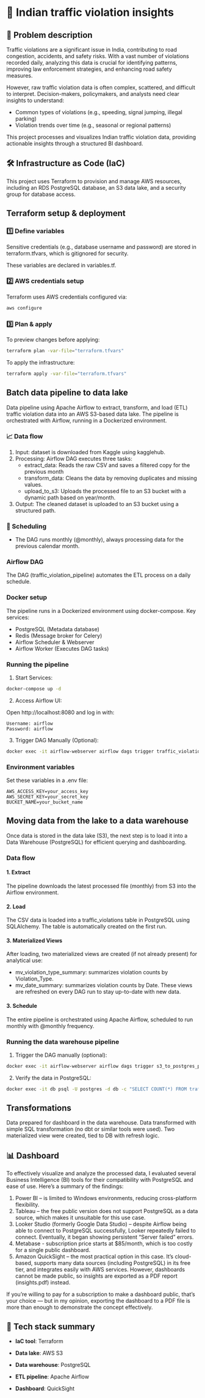 # 🚦 Indian traffic violation insights

## 🤔 Problem description

Traffic violations are a significant issue in India, contributing to road congestion, accidents, and safety risks. With a vast number of violations recorded daily, analyzing this data is crucial for identifying patterns, improving law enforcement strategies, and enhancing road safety measures.

However, raw traffic violation data is often complex, scattered, and difficult to interpret. Decision-makers, policymakers, and analysts need clear insights to understand:
-   Common types of violations (e.g., speeding, signal jumping, illegal parking)
-   Violation trends over time (e.g., seasonal or regional patterns)

This project processes and visualizes Indian traffic violation data, providing actionable insights through a structured BI dashboard.

## 🛠️ Infrastructure as Code (IaC)

This project uses Terraform to provision and manage AWS resources, including an RDS PostgreSQL database, an S3 data lake, and a security group for database access.

## Terraform setup & deployment

### 1️⃣ Define variables

Sensitive credentials (e.g., database username and password) are stored in terraform.tfvars, which is gitignored for security.

These variables are declared in variables.tf.

### 2️⃣ AWS credentials setup

Terraform uses AWS credentials configured via:

```sh
aws configure
```

### 3️⃣ Plan & apply

To preview changes before applying:

```sh
terraform plan -var-file="terraform.tfvars"
```

To apply the infrastructure:
```sh
terraform apply -var-file="terraform.tfvars"
```

## Batch data pipeline to data lake

Data pipeline using Apache Airflow to extract, transform, and load (ETL) traffic violation data into an AWS S3-based data lake. The pipeline is orchestrated with Airflow, running in a Dockerized environment.

### 📈 Data flow

1.	Input: dataset is downloaded from Kaggle using kagglehub.
2.	Processing: Airflow DAG executes three tasks:
    - extract_data: Reads the raw CSV and saves a filtered copy for the previous month
    - transform_data: Cleans the data by removing duplicates and missing values.
    - upload_to_s3: Uploads the processed file to an S3 bucket with a dynamic path based on year/month.
3.	Output: The cleaned dataset is uploaded to an S3 bucket using a structured path.

### 📅 Scheduling

- The DAG runs monthly (@monthly), always processing data for the previous calendar month.

### Airflow DAG

The DAG (traffic_violation_pipeline) automates the ETL process on a daily schedule.

### Docker setup

The pipeline runs in a Dockerized environment using docker-compose. Key services:
-	PostgreSQL (Metadata database)
-   Redis (Message broker for Celery)
-	Airflow Scheduler & Webserver
-	Airflow Worker (Executes DAG tasks)

### Running the pipeline

1.	Start Services:
```sh
docker-compose up -d
```

2.	Access Airflow UI:

Open http://localhost:8080 and log in with:

```
Username: airflow
Password: airflow
```

3.	Trigger DAG Manually (Optional):

```sh
docker exec -it airflow-webserver airflow dags trigger traffic_violation_pipeline
```

### Environment variables

Set these variables in a .env file:

```
AWS_ACCESS_KEY=your_access_key
AWS_SECRET_KEY=your_secret_key
BUCKET_NAME=your_bucket_name
```

## Moving data from the lake to a data warehouse

Once data is stored in the data lake (S3), the next step is to load it into a Data Warehouse (PostgreSQL) for efficient querying and dashboarding.

### Data flow

#### 1. Extract
The pipeline downloads the latest processed file (monthly) from S3 into the Airflow environment.
#### 2. Load 
The CSV data is loaded into a traffic_violations table in PostgreSQL using SQLAlchemy. The table is automatically created on the first run.
#### 3.	Materialized Views
After loading, two materialized views are created (if not already present) for analytical use:
- mv_violation_type_summary: summarizes violation counts by Violation_Type.
- mv_date_summary: summarizes violation counts by Date.
These views are refreshed on every DAG run to stay up-to-date with new data.
#### 3. Schedule
The entire pipeline is orchestrated using Apache Airflow, scheduled to run monthly with @monthly frequency.

### Running the data warehouse pipeline

1. Trigger the DAG manually (optional):

```sh
docker exec -it airflow-webserver airflow dags trigger s3_to_postgres_pipeline
```

2. Verify the data in PostgreSQL:
```sh
docker exec -it db psql -U postgres -d db -c "SELECT COUNT(*) FROM traffic_violations;"
```

## Transformations

Data prepared for dashboard in the data warehouse. Data transformed with simple SQL transformation (no dbt or similar tools were used). Two materialized view were created, tied to DB with refresh logic.

## 📊 Dashboard

To effectively visualize and analyze the processed data, I evaluated several Business Intelligence (BI) tools for their compatibility with PostgreSQL and ease of use. Here’s a summary of the findings:

1. Power BI – is limited to Windows environments, reducing cross-platform flexibility.
2. Tableau – the free public version does not support PostgreSQL as a data source, which makes it unsuitable for this use case.
3. Looker Studio (formerly Google Data Studio) – despite Airflow being able to connect to PostgreSQL successfully, Looker repeatedly failed to connect. Eventually, it began showing persistent “Server failed” errors.
4. Metabase - subscription price starts at $85/month, which is too costly for a single public dashboard.
5. Amazon QuickSight – the most practical option in this case. It’s cloud-based, supports many data sources (including PostgreSQL) in its free tier, and integrates easily with AWS services. However, dashboards cannot be made public, so insights are exported as a PDF report (insights.pdf) instead.

If you’re willing to pay for a subscription to make a dashboard public, that’s your choice — but in my opinion, exporting the dashboard to a PDF file is more than enough to demonstrate the concept effectively.

## 🔧 Tech stack summary

- **IaC tool**: Terraform

- **Data lake**: AWS S3

- **Data warehouse**: PostgreSQL

- **ETL pipeline**: Apache Airflow 

- **Dashboard**: QuickSight
